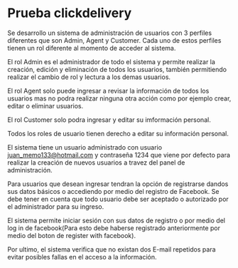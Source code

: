# Prueba clickdelivery

Se desarrollo un sistema de administración de usuarios con 3 perfiles diferentes que son Admin, Agent y Customer. Cada uno de estos perfiles tienen un rol diferente al momento de acceder al sistema.

El rol Admin es el administrador de todo el sistema y permite realizar la creación, edición y eliminación de todos los usuarios, también permitiendo realizar el cambio de rol y lectura a los demas usuarios.

El rol Agent solo puede ingresar a revisar la información de todos los usuarios mas no podra realizar ninguna otra acción como por ejemplo crear, editar o eliminar usuarios.

El rol Customer solo podra ingresar y editar su imformación personal.

Todos los roles de usuario tienen derecho a editar su información personal.

El sistema tiene un usuario administrado con usuario juan_memo133@hotmail.com y contraseña 1234 que viene por defecto para realizar la creación de nuevos usuarios a travez del panel de administración.

Para usuarios que desean ingresar tendran la opción de registrarse dandos sus datos básicos o accediendo por medio del registro de Facebook. Se debe tener en cuenta que todo usuario debe ser aceptado o autorizado por el administrador para su ingreso.

El sistema permite iniciar sesión con sus datos de registro o por medio del log in de facebook(Para esto debe haberse registrado anteriormente por medio del boton de register with facebook).

Por ultimo, el sistema verifica que no existan dos E-mail repetidos para evitar posibles fallas en el acceso a la información.


